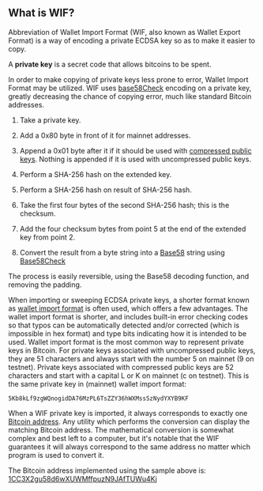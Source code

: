 ## What is WIF?
Abbreviation of Wallet Import Format (WIF, also known as Wallet Export Format) is a way of encoding a private ECDSA key so as to make it easier to copy.

A **private key**  is a secret code that allows bitcoins to be spent.

In order to make copying of private keys less prone to error, Wallet Import Format may be utilized. WIF uses [base58Check](https://bitcoin.org/en/glossary/base58check "The method used in Bitcoin for converting 160-bit hashes into P2PKH and P2SH addresses.  Also used in other parts of Bitcoin, such as encoding private keys for backup in WIP format.  Not the same as other base58 implementations.") encoding on a private key, greatly decreasing the chance of copying error, much like standard Bitcoin addresses.

1.  Take a private key.
    
2.  Add a 0x80 byte in front of it for mainnet addresses.
    
3.  Append a 0x01 byte after it if it should be used with [compressed public keys](https://bitcoin.org/en/glossary/compressed-public-key "An ECDSA public key that is 33 bytes long rather than the 65 bytes of an uncompressed public key."). Nothing is appended if it is used with uncompressed public keys.
    
4.  Perform a SHA-256 hash on the extended key.
    
5.  Perform a SHA-256 hash on result of SHA-256 hash.
    
6.  Take the first four bytes of the second SHA-256 hash; this is the checksum.
    
7.  Add the four checksum bytes from point 5 at the end of the extended key from point 2.
    
8.  Convert the result from a byte string into a [Base58](https://en.wikipedia.org/wiki/Base58 "The method used in Bitcoin for converting 160-bit hashes into P2PKH and P2SH addresses.  Also used in other parts of Bitcoin, such as encoding private keys for backup in WIP format.  Not the same as other base58 implementations.") string using [Base58Check](https://bitcoin.org/en/glossary/base58check "The method used in Bitcoin for converting 160-bit hashes into P2PKH and P2SH addresses.  Also used in other parts of Bitcoin, such as encoding private keys for backup in WIP format.  Not the same as other base58 implementations.")
    

The process is easily reversible, using the Base58 decoding function, and removing the padding.

When importing or sweeping ECDSA private keys, a shorter format known as [wallet import format](https://en.bitcoin.it/wiki/Wallet_import_format "Wallet import format") is often used, which offers a few advantages. The wallet import format is shorter, and includes built-in error checking codes so that typos can be automatically detected and/or corrected (which is impossible in hex format) and type bits indicating how it is intended to be used. Wallet import format is the most common way to represent private keys in Bitcoin. For private keys associated with uncompressed public keys, they are 51 characters and always start with the number 5 on mainnet (9 on testnet).  Private keys associated with compressed public keys are 52 characters and start with a capital L or K on mainnet (c on testnet). This is the same private key in (mainnet) wallet import format:

```
5Kb8kLf9zgWQnogidDA76MzPL6TsZZY36hWXMssSzNydYXYB9KF
```

When a WIF private key is imported, it always corresponds to exactly one [Bitcoin address](https://allprivatekeys.com/bitcoin-address-format.php "Address"). Any utility which performs the conversion can display the matching Bitcoin address. The mathematical conversion is somewhat complex and best left to a computer, but it's notable that the WIF guarantees it will always correspond to the same address no matter which program is used to convert it.

The Bitcoin address implemented using the sample above is:  [1CC3X2gu58d6wXUWMffpuzN9JAfTUWu4Kj](https://apirone.com/btc/address/1CC3X2gu58d6wXUWMffpuzN9JAfTUWu4Kj)
